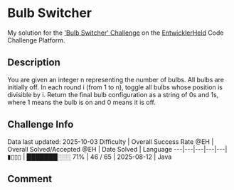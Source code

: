 # Bulb Switcher

My solution for the ['Bulb Switcher' Challenge](https://platform.entwicklerheld.de/challenge/bulb-switcher?technology=Java) on the [EntwicklerHeld](https://platform.entwicklerheld.de/) Code Challenge Platform.

## Description
You are given an integer n representing the number of bulbs. All bulbs are initially off.
In each round i (from 1 to n), toggle all bulbs whose position is divisible by i.
Return the final bulb configuration as a string of 0s and 1s, where 1 means the bulb is on and 0 means it is off.

## Challenge Info
Data last updated: 2025-10-03
Difficulty | Overall Success Rate @EH | Overall Solved/Accepted @EH | Date Solved | Language
---|---|---|---|---|
▮▯▯▯ | ███████░░░ 71% | 46 / 65 | 2025-08-12 | Java

## Comment
